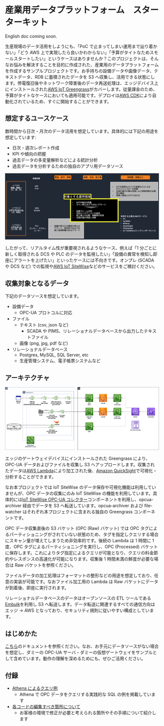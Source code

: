 # 産業用データプラットフォーム　スターターキット

English doc coming soon.

生産現場のデータ活用をしようにも、「PoC で止まってしまい運用まで辿り着かない」「どう AWS 上で実現したら良いかわからない」「予算がタイトなためスモールスタートしたい」というケースはありませんか？このプロジェクトは、そんなお悩みを解決することを目的に作成された、産業用のデータプラットフォームを作成するサンプルプロジェクトです。お手持ちの設備データや画像データ、テキストデータ、RDB に蓄積されたデータを S3 へ収集し、活用できる状態にします。停電復旧後やネットワーク障害後のデータ再送処理は、エッジデバイス上にインストールされた[AWS IoT Greengrass](https://aws.amazon.com/greengrass/)がカバーします。従量課金のため、予算がタイトなケースにおいても適用可能です。デプロイは[AWS CDK](https://aws.amazon.com/cdk/)により自動化されているため、すぐに開始することができます。

## 想定するユースケース

数時間から日次・月次のデータ活用を想定しています。具体的には下記の用途を想定しています:

- 日次・週次レポート作成
- KPI や傾向の把握
- 過去データの多変量解析などによる統計分析
- 過去データを分析するための独自のアプリ用データソース

![](./docs/imgs/application_domain.png)

したがって、リアルタイム性が重要視されるようなケース、例えば「1 分ごとに新しく取得される DCS や PLC のデータを監視したい」「設備の異常を検知し即座にアラートを上げたい」といったケースには不向きです。オンプレ (SCADA や DCS など) での監視や[AWS IoT SiteWise](https://aws.amazon.com/iot-sitewise/)などのサービスをご検討ください。

## 収集対象となるデータ

下記のデータソースを想定しています。

- 設備データ
  - OPC-UA プロトコルに対応
- ファイル
  - テキスト (csv, json など)
    - SCADA や PIMS、リレーショナルデータベースから出力したテキストファイル
  - 画像 (png, jpg, pdf など)
- リレーショナルデータベース
  - Postgres, MySQL, SQL Server, etc
  - 生産管理システム、電子帳票システムなど

## アーキテクチャ

![](./docs/imgs/arch.png)

エッジのゲートウェイデバイスにインストールされた Greengrass により、OPC-UA データおよびファイルを収集し S3 へアップロードします。収集されたデータは[AWS Lambda](https://aws.amazon.com/lambda/)により加工された後、[Amazon QuickSight](https://aws.amazon.com/quicksight/)で可視化・分析することができます。

なお本プロジェクトでは IoT SiteWise のデータ保存や可視化機能は利用していませんが、OPC データの収集にのみ IoT SiteWise の機能を利用しています。具体的には[IoT SiteWise OPC-UA コレクター](https://docs.aws.amazon.com/greengrass/v2/developerguide/iotsitewise-opcua-collector-component.html)コンポーネントを利用し、opcua-archiver 経由でデータを S3 へ転送しています。opcua-archiver および file-watcher はそれぞれ本プロジェクトに含まれる独自の Greengrass コンポーネントです。

OPC データ収集直後の S3 バケット (OPC (Raw) バケット) では OPC タグによるパーティショニングがされていない状態のため、タグを指定しクエリする場合にスキャン量が増えてしまうため非効率的です。後続の Lambda は 1 時間に 1 度、OPC タグによるパーティショニングを実行し、OPC (Processed) バケットに保存します。これによりタグ指定によるクエリが可能となり、クエリの料金節約やレスポンスの高速化が可能になります。収集後 1 時間未満の鮮度が必要な場合は Raw バケットを参照ください。

ファイルデータの加工処理はフォーマットの整形などの用途を想定しており、任意の実装が可能です。なおファイル加工用の Lambda は Raw バケットにデータが到着後、即座に実行されます。

リレーショナルデータベースのデータはオープンソースの ETL ツールである [Embulk](https://www.embulk.org/)を利用し S3 へ転送します。データ転送に関連するすべての通信方向はエッジ -> AWS となっており、セキュリティ規則に従いやすい構成としています。

## はじめかた

[こちら](./docs/ja/getting_started_ja.md)のドキュメントを参照ください。なお、お手元にデータソースがない場合を想定し、ダミーの OPC-UA サーバ・ダミーの仮想ゲートウェイをサンプルとして含めています。動作の理解を深めるためにも、ぜひご活用ください。

## 付録

- [Athena によるクエリ例](./docs/ja/athena_example.md)
  - Athena で OPC データをクエリする実践的な SQL の例を掲載しています
- [各コードの編集すべき箇所について](./docs/ja/edit.md)
  - お客様の環境で修正が必要と考えられる箇所やその手順について紹介します
